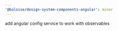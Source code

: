 ```yaml
---
'@baloise/design-system-components-angular': minor
---
```


add angular config service to work with observables
